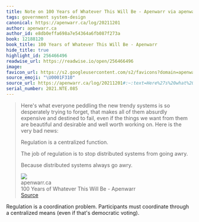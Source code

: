 ```yaml
---
title: Note on 100 Years of Whatever This Will Be - Apenwarr via apenwarr.ca
tags: government system-design
canonical: https://apenwarr.ca/log/20211201
author: apenwarr.ca
author_id: e8db0effa698a7e54364a6fb087f273a
book: 12188120
book_title: 100 Years of Whatever This Will Be - Apenwarr
hide_title: true
highlight_id: 256466496
readwise_url: https://readwise.io/open/256466496
image:
favicon_url: https://s2.googleusercontent.com/s2/favicons?domain=apenwarr.ca
source_emoji: "\U0001F310"
source_url: https://apenwarr.ca/log/20211201#:~:text=Here%27s%20what%20everyone,always%20go%20awry.
serial_number: 2021.NTE.085
---
```

> Here's what everyone peddling the new trendy systems is so desperately trying to forget, that makes all of them absurdly expensive and destined to fail, even if the things we want from them are beautiful and desirable and well worth working on. Here is the very bad news:
> 
> Regulation is a centralized function.
> 
> The job of regulation is to stop distributed systems from going awry.
> 
> Because distributed systems always go awry.
> <div class="quoteback-footer"><div class="quoteback-avatar"><img class="mini-favicon" src="https://s2.googleusercontent.com/s2/favicons?domain=apenwarr.ca"></div><div class="quoteback-metadata"><div class="metadata-inner"><span style="display:none">FROM:</span><div aria-label="apenwarr.ca" class="quoteback-author"> apenwarr.ca</div><div aria-label="100 Years of Whatever This Will Be - Apenwarr" class="quoteback-title"> 100 Years of Whatever This Will Be - Apenwarr</div></div></div><div class="quoteback-backlink"><a target="_blank" aria-label="go to the full text of this quotation" rel="noopener" href="https://apenwarr.ca/log/20211201#:~:text=Here%27s%20what%20everyone,always%20go%20awry." class="quoteback-arrow"> Source</a></div></div>

Regulation is a coordination problem. Participants must coordinate through a centralized means (even if that's democratic voting).